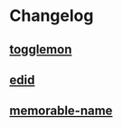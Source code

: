 # Changelog

## [togglemon](./togglemon/CHANGELOG.md)
## [edid](./edid/CHANGELOG.md)
## [memorable-name](./edid/CHANGELOG.md)
